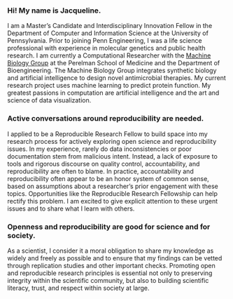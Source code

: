 ### Hi! My name is Jacqueline.

I am a Master’s Candidate and Interdisciplinary Innovation Fellow in the Department of Computer and Information Science at the University of Pennsylvania. Prior to joining Penn Engineering, I was a life science professional with experience in molecular genetics and public health research. I am currently a Computational Researcher with the [Machine Biology Group](https://delafuentelab.seas.upenn.edu) at the Perelman School of Medicine and the Department of Bioengineering. The Machine Biology Group integrates synthetic biology and artificial intelligence to design novel antimicrobial therapies. My current research project uses machine learning to predict protein function. My greatest passions in computation are artificial intelligence and the art and science of data visualization. 

### Active conversations around reproducibility are needed.

I applied to be a Reproducible Research Fellow to build space into my research process for actively exploring open science and reproducibility issues. In my experience, rarely do data inconsistencies or poor documentation stem from malicious intent. Instead, a lack of exposure to tools and rigorous discourse on quality control, accountability, and reproducibility are often to blame. In practice, accountability and reproducibility often appear to be an honor system of common sense, based on assumptions about a researcher’s prior engagement with these topics. Opportunities like the Reproducible Research Fellowship can help rectify this problem. I am excited to give explicit attention to these urgent issues and to share what I learn with others. 

### Openness and reproducibility are good for science and for society.

As a scientist, I consider it a moral obligation to share my knowledge as widely and freely as possible and to ensure that my findings can be vetted through replication studies and other important checks. Promoting open and reproducible research principles is essential not only to preserving integrity within the scientific community, but also to building scientific literacy, trust, and respect within society at large.
